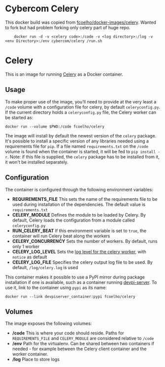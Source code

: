 Cybercom Celery
======
This docker build was copied from [fcoelho/docker-images/celery](https://github.com/fcoelho/docker-images/tree/master/celery). Wanted to fork but had problem forking only celery part of huge repo.

        docker run -d -v <celery code>:/code -v <log directory>:/log -v <env Directory>:/env cybercom/celery /run.sh
Celery
======

This is an image for running [Celery](http://www.celeryproject.org/) as a
Docker container.

Usage
-----

To make proper use of the image, you'll need to provide at the very least a
``/code`` volume with a configuration file for celery, by default
``celeryconfig.py``. If the current directory holds a ``celeryconfig.py`` file,
the Celery worker can be started as:

	docker run --volume $PWD:/code fcoelho/celery

The image will install by default the newest version of the ``celery`` package.
It's possible to install a specific version of any libraries needed using a
requirements file for ``pip``. If a file named ``requirements.txt`` on the
``/code`` volume is found when the container is started, it will be fed to
``pip install -r``. Note: if this file is supplied, the ``celery`` package has
to be installed from it, it won't be installed separately.

Configuration
-------------

The container is configured through the following environment variables:

- **REQUIREMENTS_FILE** This sets the name of the requirements file to be used
  during installation of the dependencies. The default value is
  ``requirements.txt``
- **CELERY_MODULE** Defines the module to be loaded by Celery. By default,
  Celery loads the configuration from a module called ``celeryconfig.py``
- **RUN_CELERY_BEAT** If this environment variable is set to ``true``, the
  container will run Celery beat along the workers
- **CELERY_CONCURRENCY** Sets the number of workers. By default, runs only 1
  worker
- **CELERY_LOG_LEVEL** Sets the [log level for the celery
  worker](http://celery.readthedocs.org/en/latest/reference/celery.bin.worker.html#cmdoption-celery-worker-l),
  with ``notice`` as  default
- **CELERY_LOG_FILE** Specifies the celery output log file to be used. By
  default, ``/log/celery.log`` is used

This container makes it possible to use a PyPI mirror during package
installation if one is available, such as a container running
[devpi-server](https://registry.hub.docker.com/u/fcoelho/devpi-server/). To use
it, link to the container using ``pypi`` as its name:

	docker run --link devpiserver_container:pypi fcoelho/celery


Volumes
-------

The image exposes the following volumes:

- **/code** This is where your code should reside. Paths for
  ``REQUIREMENTS_FILE`` and ``CELERY_MODULE`` are considered relative to
  ``/code``
- **/env** Path for the virtualenv. Can be shared between two containers if
  needed - for example between the Celery client container and the worker
  container.
- **/log** Place to store logs

